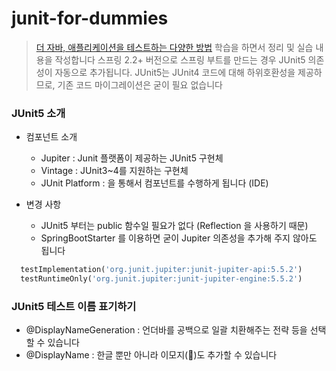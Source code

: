 # junit-for-dummies
> [더 자바, 애플리케이션을 테스트하는 다양한 방법](https://www.inflearn.com/course/the-java-application-test) 학습을 하면서 정리 및 실습 내용을 작성합니다
> 스프링 2.2+ 버전으로 스프링 부트를 만드는 경우 JUnit5 의존성이 자동으로 추가됩니다.
> JUnit5는 JUnit4 코드에 대해 하위호환성을 제공하므로, 기존 코드 마이그레이션은 굳이 필요 없습니다

### JUnit5 소개
* 컴포넌트 소개
  - Jupiter : Junit 플랫폼이 제공하는 JUnit5 구현체
  - Vintage : JUnit3~4를 지원하는 구현체
  - JUnit Platform : 을 통해서 컴포넌트를 수행하게 됩니다 (IDE)

* 변경 사항
  - JUnit5 부터는 public 함수일 필요가 없다 (Reflection 을 사용하기 때문)
  - SpringBootStarter 를 이용하면 굳이 Jupiter 의존성을 추가해 주지 않아도 됩니다
```ruby
  testImplementation('org.junit.jupiter:junit-jupiter-api:5.5.2')
  testRuntimeOnly('org.junit.jupiter:junit-jupiter-engine:5.5.2')
```

### JUnit5 테스트 이름 표기하기
* @DisplayNameGeneration : 언더바를 공백으로 일괄 치환해주는 전략 등을 선택할 수 있습니다
* @DisplayName : 한글 뿐만 아니라 이모지(🎉)도 추가할 수 있습니다
